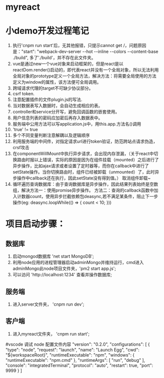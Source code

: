 # myreact
# 小demo开发过程笔记
1. 执行'cnpm run start'后，无其他报错，只提示cannot get /，问题原因是："start": "webpack-dev-server --hot --inline --colors --content-base ./build", 多了'./build'，并不存在此文件夹。
2. vue是通过new一个vue对象来启动框架的，但是react是以reactDom.render()启动的，即代表react并没有一个全局对象，所以无法利用全局对象的prototype定义一个全局方法，解决方法：将需要全局使用的方法定义为window的属性，该方法便可全局调用。
3. 跨域请求代理的target不可缺少协议部分。
4. csrf token.
5. 注意配置插件的文件plugin.js的写法.
6. 当对数据表写入数据时，会自动生成相应的表。
7. controller和service分开写，避免回调函数的嵌套使用。
8. 用户信息列表的密码应加密后再存入数据表中。
9. 服务端中公用方法可以写application.js中，用this.app.方法名()调用
10. 'true' != true
11. 多个不同变量判断注意解耦以及逻辑顺序
12. 利用服务端的中间件，对指定请求url进行token验证，防范跨站点请求伪造，crsf攻击
13. 在componentWillMount中执行异步请求，会出现内存泄漏，（关于react中切换路由时报以上错误，实际的原因是因为在组件挂载（mounted）之后进行了异步操作，比如ajax请求或者设置了定时器等，而你在callback中进行了setState操作。当你切换路由时，组件已经被卸载（unmounted）了，此时异步操作中callback还在执行，因此setState没有得到值。） 取消组件卸载~
14. 循环遍历查询数据库：由于查询数据库是异步操作，因此结果列表始终是空数组，解决方法一：使用promise异步操作。 方法二：查询的callback函数中加入计数器count，使用异步拦截依赖包deasync,若不满足某条件，阻止下一步操作(eg: deasync.loopWhile(() => {
    count < 10;
}))


# 项目启动步骤：
## 数据库
1. 启动mongod数据库 'net start MongoDB';
2. 利用node应用的进程管理器启动adminMongo并维持运行，cmd进入adminMongo此node项目文件夹，'pm2 start app.js';
3. 可以访问 'http://localhost:1234' 查看并操作数据库;

## 服务端
1. 进入server文件夹， 'cnpm run dev';

## 客户端
1. 进入myreact文件夹， 'cnpm run start';

#vscode 调试 node 配置文件内容
"version": "0.2.0",
    "configurations": [
        {
            "type": "node",
            "request": "launch",
            "name": "Launch Egg",
            "cwd": "${workspaceRoot}",
            "runtimeExecutable": "npm",
            "windows": {
                "runtimeExecutable": "npm.cmd"
            },
            "runtimeArgs": [
                "run",
                "debug"
            ],
            "console": "integratedTerminal",
            "protocol": "auto",
            "restart": true,
            "port": 9999
        }
    ]